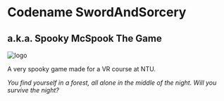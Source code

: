 # Codename SwordAndSorcery
## a.k.a. Spooky McSpook The Game
![logo](https://raw.githubusercontent.com/mindietea/SwordAndSorcery/mapdesign/Assets/Art/Original%20Art/logo_blackground.png?token=AIdAK71nZ_nkqpiVvrStYzHa-fQD0WUhks5cd495wA%3D%3D)

A very spooky game made for a VR course at NTU.

*You find yourself in a forest, all alone in the middle of the night. Will you survive the night?*
